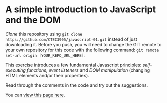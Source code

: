# A simple introduction to JavaScript and the DOM

*Clone* this repository using `git clone https://github.com/CTEC3905/javascript-01.git` instead of just downloading it. Before you push, you will need to change the GIT remote to your own repository for this code with the following command: `git remote set-url origin [YOUR_REPO_URL_HERE]`.

This exercise introduces a few fundamental Javascript principles: *self-executing functions*, *event listeners* and *DOM manipulation* (changing HTML elements and/or their properties).

Read through the comments in the code and try out the suggestions.

You can [view this page here](https://ctec3905.github.io/javascript-01/).
